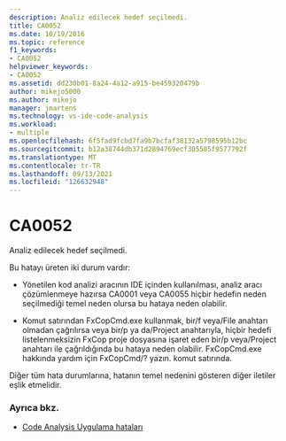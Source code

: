 ```yaml
---
description: Analiz edilecek hedef seçilmedi.
title: CA0052
ms.date: 10/19/2016
ms.topic: reference
f1_keywords:
- CA0052
helpviewer_keywords:
- CA0052
ms.assetid: dd230b01-8a24-4a12-a915-be459320479b
author: mikejo5000
ms.author: mikejo
manager: jmartens
ms.technology: vs-ide-code-analysis
ms.workload:
- multiple
ms.openlocfilehash: 6f5fad9fcbd7fa9b7bcfaf38132a5798595b12bc
ms.sourcegitcommit: b12a38744db371d2894769ecf305585f9577792f
ms.translationtype: MT
ms.contentlocale: tr-TR
ms.lasthandoff: 09/13/2021
ms.locfileid: "126632948"
---
```

# <a name="ca0052"></a>CA0052

Analiz edilecek hedef seçilmedi.

Bu hatayı üreten iki durum vardır:

- Yönetilen kod analizi aracının IDE içinden kullanılması, analiz aracı çözümlenmeye hazırsa CA0001 veya CA0055 hiçbir hedefin neden seçilmediği temel neden olursa bu hataya neden olabilir.

- Komut satırından FxCopCmd.exe kullanmak, bir/f veya/File anahtarı olmadan çağrılırsa veya bir/p ya da/Project anahtarıyla, hiçbir hedefi listelenmeksizin FxCop proje dosyasına işaret eden bir/p veya/Project anahtarı ile çağrıldığında bu hataya neden olabilir. FxCopCmd.exe hakkında yardım için FxCopCmd/? yazın. komut satırında.

Diğer tüm hata durumlarına, hatanın temel nedenini gösteren diğer iletiler eşlik etmelidir.

### <a name="see-also"></a>Ayrıca bkz.

- [Code Analysis Uygulama hataları](../code-quality/code-analysis-application-errors.md)
